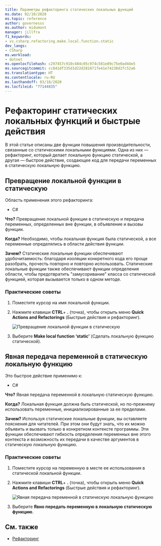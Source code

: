 ```yaml
---
title: Параметры рефакторинга статических локальных функций
ms.date: 02/10/2020
ms.topic: reference
author: governesss
ms.author: midumont
manager: jillfra
f1_keywords:
- vs.csharp.refactoring.make.local.function.static
dev_langs:
- CSharp
ms.workload:
- dotnet
ms.openlocfilehash: c297457c910c484c05c974c581e89c75e0ad44e5
ms.sourcegitcommit: cc841df335d1d22d281871fe41e74238d2fc52a6
ms.translationtype: HT
ms.contentlocale: ru-RU
ms.lasthandoff: 03/18/2020
ms.locfileid: "77144835"
---
```

# <a name="static-local-function-refactorings-and-quick-actions"></a>Рефакторинг статических локальных функций и быстрые действия

В этой статье описаны две функции повышения производительности, связанные со статическими локальными функциями. Одна из них — рефакторинг, который делает локальную функцию статической, а другая — быстрое действие, создающее код для передачи переменных в статическую локальную функцию.

## <a name="make-local-function-static"></a>Превращение локальной функции в статическую

Область применения этого рефакторинга:

- C#

**Что?** Превращение локальной функции в статическую и передача переменных, определенных вне функции, в объявление и вызовы функции.

**Когда?** Необходимо, чтобы локальная функция была статической, а все переменные определялись в области действия функции.

**Зачем?** Статические локальные функции обеспечивают удобочитаемость: благодаря изоляции конкретного кода его проще разобрать, прочесть повторно и повторно использовать. Статические локальные функции также обеспечивают функции определения области, чтобы предотвратить "замусоривание" класса со статической функцией, которая вызывается только в одном методе.

### <a name="how-to"></a>Практические советы

1. Поместите курсор на имя локальной функции.

2. Нажмите клавиши **CTRL**+ **.** (точка), чтобы открыть меню **Quick Actions and Refactorings** (Быстрые действия и рефакторинг).

   ![Превращение локальной функции в статическую](media/make-local-function-static.png)

3. Выберите **Make local function ‘static’** (Сделать локальную функцию статической).

## <a name="pass-variable-explicitly-in-a-static-local-function"></a>Явная передача переменной в статическую локальную функцию

Это быстрое действие применимо к:

- C#

**Что?** Явная передача переменной в локальную статическую функцию.

**Когда?** Локальная функция должна быть статической, но по-прежнему использовать переменные, инициализированные за ее пределами.

**Зачем?** Используя статические локальные функции, вы оставляете пояснения для читателей. При этом они будут знать, что их можно объявить и вызвать только в конкретном контексте программы. Эти функции обеспечивают гибкость определения переменных вне этого контекста и возможность их передачи в качестве аргументов в статическую локальную функцию.

### <a name="how-to"></a>Практические советы

1. Поместите курсор на переменную в месте ее использования в статической локальной функции.

2. Нажмите клавиши **CTRL**+ **.** (точка), чтобы открыть меню **Quick Actions and Refactorings** (Быстрые действия и рефакторинг).

   ![Явная передача переменной в статическую локальную функцию](media/pass-variable-explicitly-static-local-function.png)

3. Выберите **Явно передать переменную в локальную статическую функцию**.

## <a name="see-also"></a>См. также

- [Рефакторинг](../refactoring-in-visual-studio.md)